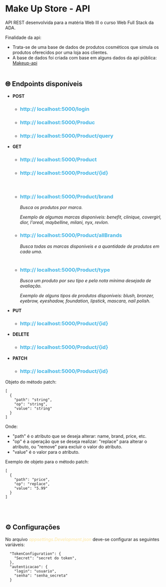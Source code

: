 # Make Up Store - API

API REST desenvolvida para a matéria Web III o curso Web Full Stack da ADA.  

Finalidade da api:

- Trata-se de uma base de dados de produtos cosméticos que simula os produtos oferecidos por uma loja aos clientes.
- A base de dados foi criada com base em alguns dados da api pública: [Makeup-api](https://makeup-api.herokuapp.com/)<br><br>  


## 🌐 Endpoints disponíveis

* **POST**     
  - <h3 style="color: #40b4e5">http:// localhost:5000/login</h3> 
  - <h3 style="color: #40b4e5">http:// localhost:5000/Produc</h3>    
  - <h3 style="color: #40b4e5">http:// localhost:5000/Product/query</h3>   

* **GET**           
  - <h3 style="color: #40b4e5">http:// localhost:5000/Product</h3>  
  - <h3 style="color: #40b4e5">http:// localhost:5000/Product/{id}</h3><br>    

  - <h3 style="color: #40b4e5">http:// localhost:5000/Product/brand</h3>  
    <em>Busca os produtos por marca.</em>  

    <em>Exemplo de algumas marcas disponíveis: benefit, clinique, covergirl, dior, l'oreal, maybelline, milani, nyx, revlon.</em> 

  - <h3 style="color: #40b4e5">http:// localhost:5000/Product/allBrands</h3>   
    <em>Busca todas as marcas disponíveis e a quantidade de produtos em cada uma.</em><br><br>   
  
  - <h3 style="color: #40b4e5">http:// localhost:5000/Product/type</h3> 
    <em>Busca um produto por seu tipo e pela nota mínima desejada de avaliação.  

    Exemplo de alguns tipos de produtos disponíveis: blush, bronzer, eyebrow, eyeshadow, foundation, lipstick, mascara, nail polish.</em> 

* **PUT**     
  - <h3 style="color: #40b4e5">http:// localhost:5000/Product/{id}</h3>    

* **DELETE**    
  - <h3 style="color: #40b4e5">http:// localhost:5000/Product/{id}</h3>   
    
* **PATCH**     
  - <h3 style="color: #40b4e5">http:// localhost:5000/Product/{id}</h3>   

Objeto do método patch:

```
[  
  {  
    "path": "string",     
    "op": "string",   
    "value": "string"  
  }   
]   

```
Onde:  

- "path" é o atributo que se deseja alterar: name, brand, price, etc.
- "op" é a operação que se deseja realizar: "replace" para alterar o atributo, ou "remove" para excluir o valor do atributo. 
- "value" é o valor para o atributo. 

Exemplo de objeto para o método patch:  

```
[  
  {  
    "path": "price",   
    "op": "replace",  
    "value": "5.99"  
  }  
]  
```  
<br><br> 


## ⚙ Configurações

No arquivo <span style="color: #ffe69c"><em>appsettings.Development.json</em></span> deve-se configurar as seguintes variáveis:  

```
  "TokenConfiguration": {  
    "Secret": "secret do token",   
  },  
  "autenticacao": {  
    "login": "usuario",  
    "senha": "senha_secreta"   
  }  
```

